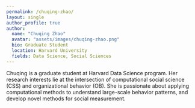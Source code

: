 ```yaml
---
permalink: /chuqing-zhao/
layout: single
author_profile: true
author:
  name: "Chuqing Zhao"
  avatar: "assets/images/chuqing-zhao.png"
  bio: Graduate Student
  location: Harvard University
  fields: Data Science, Social Sciences
---
```


Chuqing is a graduate student at Harvard Data Science program. Her research interests lie at the intersection of computational social science (CSS) and organizational behavior (OB). She is passionate about applying computational methods to understand large-scale behavior patterns, and develop novel methods for social measurement.
